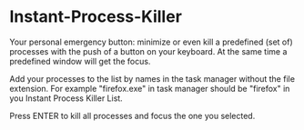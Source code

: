 # Instant-Process-Killer
Your personal emergency button: minimize or even kill a predefined (set of) processes with the push of a button on your keyboard. At the same time a predefined window will get the focus.

Add your processes to the list by names in the task manager without the file extension. For example "firefox.exe" in task manager should be "firefox" in you Instant Process Killer List.

Press ENTER to kill all processes and focus the one you selected.
